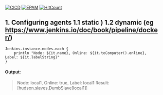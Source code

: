 [![CICD](https://img.shields.io/badge/HarrierPanels-CI%2FCD-blue)](./)
[![EPAM](https://img.shields.io/badge/Cloud&DevOps%20UA%20Lab%202nd%20Path-Jenkins%20Task-orange)](./)
[![HitCount](https://hits.dwyl.com/HarrierPanels/my-java-project.svg?style=flat&show=unique)](http://hits.dwyl.com/HarrierPanels/my-java-project)
<br>

## 1. Configuring agents 1.1 static ) 1.2 dynamic (eg https://www.jenkins.io/doc/book/pipeline/docker/)

```
Jenkins.instance.nodes.each {
    println "Node: ${it.name}, Online: ${it.toComputer().online}, Label: ${it.labelString}"
}
```
#### Output:
> Node: local1, Online: true, Label: local1
> Result: [hudson.slaves.DumbSlave[local1]]
